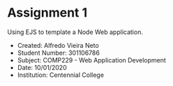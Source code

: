 Assignment 1
========

Using EJS to template a Node Web application.

* Created: Alfredo Vieira Neto
* Student Number: 301106786
* Subject: COMP229 - Web Application Development
* Date: 10/01/2020
* Institution: Centennial College



